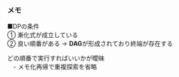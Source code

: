 ### メモ
■DPの条件  
① 漸化式が成立している  
② 良い順番がある → **DAG**が形成されており終端が存在する  

どの順番で実行すればいいかが曖昧  
　- メモ化再帰で重複探索を省略  
　
